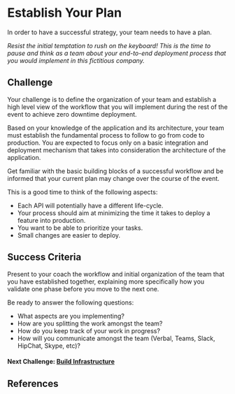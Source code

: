 # Establish Your Plan
In order to have a successful strategy, your team needs to have a plan.

*Resist the initial temptation to rush on the keyboard! This is the time to pause and think as a team about your end-to-end deployment process that you would implement in this fictitious company.*

## Challenge
Your challenge is to define the organization of your team and establish a high level view of the workflow that you will implement during the rest of the event to achieve zero downtime deployment.

Based on your knowledge of the application and its architecture, your team must establish the fundamental process to follow to go from code to production. You are expected to focus only on a basic integration and deployment mechanism that takes into consideration the architecture of the application.

Get familiar with the basic building blocks of a successful workflow and be informed that your current plan may change over the course of the event.

This is a good time to think of the following aspects:

- Each API will potentially have a different life-cycle.
- Your process should aim at minimizing the time it takes to deploy a feature into production.
- You want to be able to prioritize your tasks.
- Small changes are easier to deploy.

## Success Criteria

Present to your coach the workflow and initial organization of the team that you have established together, explaining more specifically how you validate one phase before you move to the next one.

Be ready to answer the following questions:

- What aspects are you implementing?
- How are you splitting the work amongst the team?
- How do you keep track of your work in progress?
- How will you communicate amongst the team (Verbal, Teams, Slack, HipChat, Skype, etc)?

#### Next Challenge: [Build Infrastructure](./02-deploy-infra.md)

## References
